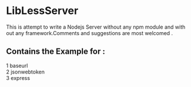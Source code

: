 <h1>LibLessServer</h1>
This is attempt to write a Nodejs Server without any npm module and with out any framework.Comments and suggestions are most welcomed .
<h2>Contains the Example for :</h2>
1 baseurl <br>
2 jsonwebtoken <br>
3 express <br>
